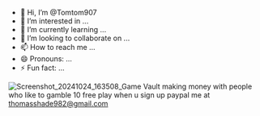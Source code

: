 - 👋 Hi, I’m @Tomtom907
- 👀 I’m interested in ...
- 🌱 I’m currently learning ...
- 💞️ I’m looking to collaborate on ...
- 📫 How to reach me ...
- 😄 Pronouns: ...
- ⚡ Fun fact: ...

<!---
Tomtom907/Tomtom907 is a ✨ special ✨ repository because its `README.md` (this file) appears on your GitHub profile.
You can click the Preview link to take a look at your changes.
--->
![Screenshot_20241024_163508_Game Vault](https://github.com/user-attachments/assets/e08fb0ba-4f76-4771-90d3-e60b24563f4a)
making money with people who like to gamble 10 free play when u sign up paypal me at thomasshade982@gmail.com
